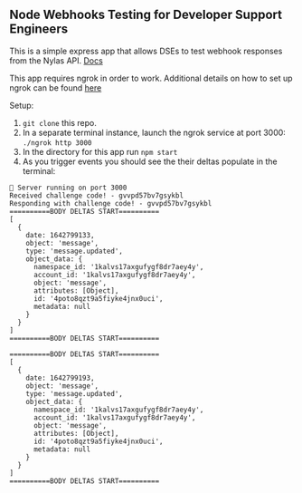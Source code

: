 ## Node Webhooks Testing for Developer Support Engineers

This is a simple express app that allows DSEs to test webhook responses from the Nylas API. [Docs](https://developer.nylas.com/docs/developer-tools/webhooks/)

This app requires ngrok in order to work. Additional details on how to set up ngrok can be found [here](https://ngrok.com/docs)

Setup:
1. `git clone` this repo.
2. In a separate terminal instance, launch the ngrok service at port 3000: `./ngrok http 3000`
3. In the directory for this app run `npm start`
4. As you trigger events you should see the their deltas populate in the terminal:
```
🚀 Server running on port 3000
Received challenge code! - gvvpd57bv7gsykbl
Responding with challenge code! - gvvpd57bv7gsykbl
==========BODY DELTAS START==========
[
  {
    date: 1642799133,
    object: 'message',
    type: 'message.updated',
    object_data: {
      namespace_id: '1kalvs17axgufygf8dr7aey4y',
      account_id: '1kalvs17axgufygf8dr7aey4y',
      object: 'message',
      attributes: [Object],
      id: '4poto8qzt9a5fiyke4jnx0uci',
      metadata: null
    }
  }
]
==========BODY DELTAS START==========

==========BODY DELTAS START==========
[
  {
    date: 1642799193,
    object: 'message',
    type: 'message.updated',
    object_data: {
      namespace_id: '1kalvs17axgufygf8dr7aey4y',
      account_id: '1kalvs17axgufygf8dr7aey4y',
      object: 'message',
      attributes: [Object],
      id: '4poto8qzt9a5fiyke4jnx0uci',
      metadata: null
    }
  }
]
==========BODY DELTAS START==========
```
